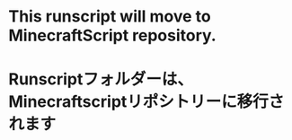 # This runscript will move to MinecraftScript repository.
# Runscriptフォルダーは、Minecraftscriptリポシトリーに移行されます
